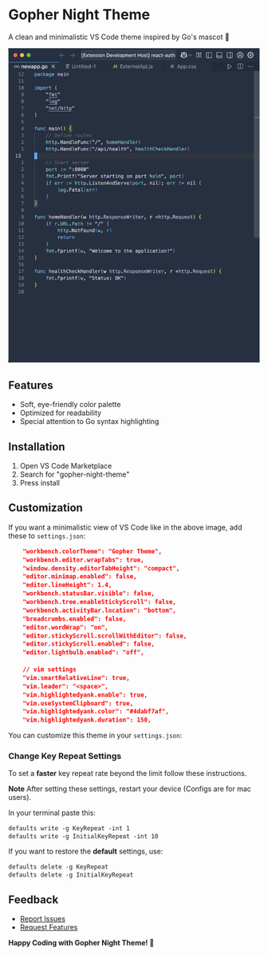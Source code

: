 # Gopher Night Theme

A clean and minimalistic VS Code theme inspired by Go's mascot 🥏

![Theme Preview](/images/theme-preview.png)

## Features

- Soft, eye-friendly color palette
- Optimized for readability
- Special attention to Go syntax highlighting

## Installation

1. Open VS Code Marketplace
2. Search for "gopher-night-theme"
3. Press install

## Customization

If you want a minimalistic view of VS Code like in the above image, add these to `settings.json`:

```json
    "workbench.colorTheme": "Gopher Theme",
    "workbench.editor.wrapTabs": true,
    "window.density.editorTabHeight": "compact",
    "editor.minimap.enabled": false,
    "editor.lineHeight": 1.4,
    "workbench.statusBar.visible": false,
    "workbench.tree.enableStickyScroll": false,
    "workbench.activityBar.location": "bottom",
    "breadcrumbs.enabled": false,
    "editor.wordWrap": "on",
    "editor.stickyScroll.scrollWithEditor": false,
    "editor.stickyScroll.enabled": false,
    "editor.lightbulb.enabled": "off",

    // vim settings
    "vim.smartRelativeLine": true,
    "vim.leader": "<space>",
    "vim.highlightedyank.enable": true,
    "vim.useSystemClipboard": true,
    "vim.highlightedyank.color": "#4dabf7af",
    "vim.highlightedyank.duration": 150,

```

You can customize this theme in your `settings.json`:

### **Change Key Repeat Settings**

To set a **faster** key repeat rate beyond the limit follow these instructions.

**Note** After setting these settings, restart your device (Configs are for mac users).

In your terminal paste this:

```
defaults write -g KeyRepeat -int 1
defaults write -g InitialKeyRepeat -int 10
```

If you want to restore the **default** settings, use:

```
defaults delete -g KeyRepeat
defaults delete -g InitialKeyRepeat
```

## Feedback

- [Report Issues](https://github.com/MergimU/gopher-theme/issues)
- [Request Features](https://github.com/MergimU/gopher-theme/issues)

**Happy Coding with Gopher Night Theme! 🥏**
